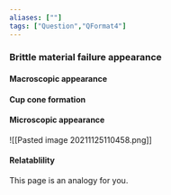 ```yaml
---
aliases: [""]
tags: ["Question","QFormat4"]
---
```

### Brittle material failure appearance
#### Macroscopic appearance


#### Cup cone formation


#### Microscopic appearance
![[Pasted image 20211125110458.png]]

#### Relatablility
This page is an analogy for you.
